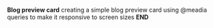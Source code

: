 **Blog preview card**
 creating a simple blog preview card using @meadia queries to make it responsive to screen sizes
 **END**

